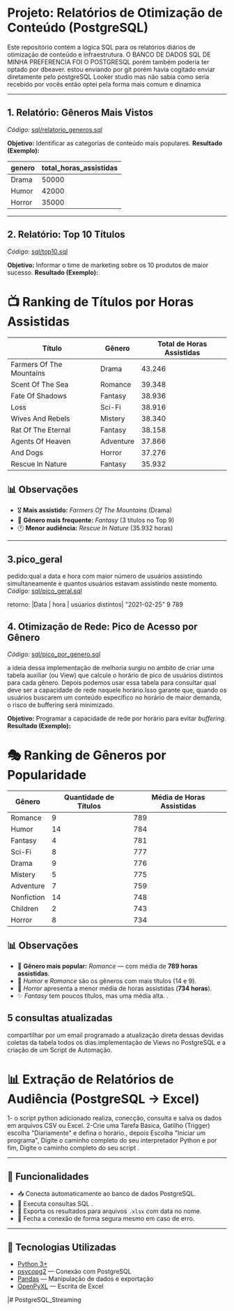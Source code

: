 # Projeto: Relatórios de Otimização de Conteúdo (PostgreSQL)

Este repositório contém a lógica SQL para os relatórios diários de otimização de conteúdo e infraestrutura.
O BANCO DE DADOS SQL DE MINHA PREFERENCIA FOI O POSTGRESQL porém também poderia ter optado por dbeaver.
estou enviando por git porém havia cogitado enviar diretamente pelo postgreSQL Looker studio mas não sabia como seria recebido por vocês então optei pela forma mais comum e dinamica

---

## 1. Relatório: Gêneros Mais Vistos
*Código:* [sql/relatorio_generos.sql](sql/relatorio_generos.sql)

**Objetivo:** Identificar as categorias de conteúdo mais populares.
**Resultado (Exemplo):**

| genero | total_horas_assistidas |
| :--- | :--- |
| Drama | 50000 |
| Humor | 42000 |
| Horror | 35000 |

---

## 2. Relatório: Top 10 Títulos
*Código:* [sql/top10.sql](sql/top10.sql)

**Objetivo:** Informar o time de marketing sobre os 10 produtos de maior sucesso.
**Resultado (Exemplo):**

# 📺 Ranking de Títulos por Horas Assistidas

| Título                   | Gênero       | Total de Horas Assistidas |
|--------------------------|-------------|----------------------------|
| Farmers Of The Mountains | Drama       | 43.246                     |
| Scent Of The Sea         | Romance     | 39.348                     |
| Fate Of Shadows          | Fantasy     | 38.936                     |
| Loss                     | Sci-Fi      | 38.916                     |
| Wives And Rebels         | Mistery     | 38.340                     |
| Rat Of The Eternal       | Fantasy     | 38.158                     |
| Agents Of Heaven         | Adventure   | 37.866                     |
| And Dogs                 | Horror      | 37.276                     |
| Rescue In Nature         | Fantasy     | 35.932                     |

## 📊 Observações
- 🎖 **Mais assistido:** *Farmers Of The Mountains* (Drama)  
- 🧙 **Gênero mais frequente:** *Fantasy* (3 títulos no Top 9)  
- 🕐 **Menor audiência:** *Rescue In Nature* (35.932 horas)  


---
## 3.pico_geral
pedido:qual a data e hora com maior número de usuários assistindo simultaneamente
e quantos usuários estavam assistindo neste momento.
*Código:* [sql/pico_geral.sql](sql/pico_geral.sql)

retorno:
|Data        | hora   | usúarios distíntos|
"2021-02-25"	  9	          789


## 4. Otimização de Rede: Pico de Acesso por Gênero
*Código:* [sql/pico_por_genero.sql](sql/pico_por_genero.sql)

a ideia dessa implementação de melhoria surgiu no ambito de criar uma tabela auxiliar (ou View) que calcule o horário de pico de usuários distintos para cada gênero. Depois podemos usar essa tabela para consultar qual deve ser a capacidade de rede naquele horário.Isso garante que, quando os usuários buscarem um conteúdo específico no horário de maior demanda, o risco de buffering será minimizado.

**Objetivo:** Programar a capacidade de rede por horário para evitar *buffering*.
**Resultado (Exemplo):**

# 🎭 Ranking de Gêneros por Popularidade

| Gênero       | Quantidade de Títulos | Média de Horas Assistidas |
|--------------|------------------------|----------------------------|
| Romance      | 9                      | 789                        |
| Humor        | 14                     | 784                        |
| Fantasy      | 4                      | 781                        |
| Sci-Fi       | 8                      | 777                        |
| Drama        | 9                      | 776                        |
| Mistery      | 5                      | 775                        |
| Adventure    | 7                      | 759                        |
| Nonfiction   | 14                     | 748                        |
| Children     | 2                      | 743                        |
| Horror       | 8                      | 734                        |

## 📊 Observações
- 🥇 **Gênero mais popular:** *Romance* — com média de **789 horas assistidas**.  
- 🧠 *Humor* e *Romance* são os gêneros com mais títulos (14 e 9).  
- 👻 *Horror* apresenta a menor média de horas assistidas (**734 horas**).  
- ✨ *Fantasy* tem poucos títulos, mas uma média alta.
.

## 5 consultas atualizadas 
compartilhar por um email programado a atualização direta dessas devidas coletas da tabela todos os dias.implementação de Views no PostgreSQL e a criação de um Script de Automação.

# 📊 Extração de Relatórios de Audiência (PostgreSQL → Excel)

1- o script python adicionado realiza, conecção, consulta e salva os dados em arquivos CSV ou Excel.
2-Crie uma Tarefa Básica, Gatilho (Trigger) escolha  "Diariamente" e defina o horário., depois Escolha "Iniciar um programa", Digite o caminho completo do seu interpretador Python  e por fim, Digite o caminho completo do seu script .


---

## 🚀 Funcionalidades

- 📥 Conecta automaticamente ao banco de dados PostgreSQL.  
- 📝 Executa consultas SQL .
- 💾 Exporta os resultados para arquivos `.xlsx` com data no nome.  
- 🔐 Fecha a conexão de forma segura mesmo em caso de erro.

---

## 🧰 Tecnologias Utilizadas

- [Python 3+](https://www.python.org/)
- [psycopg2](https://www.psycopg.org/docs/) — Conexão com PostgreSQL
- [Pandas](https://pandas.pydata.org/) — Manipulação de dados e exportação
- [OpenPyXL](https://openpyxl.readthedocs.io/en/stable/) — Escrita de Excel



|# PostgreSQL_Streaming
